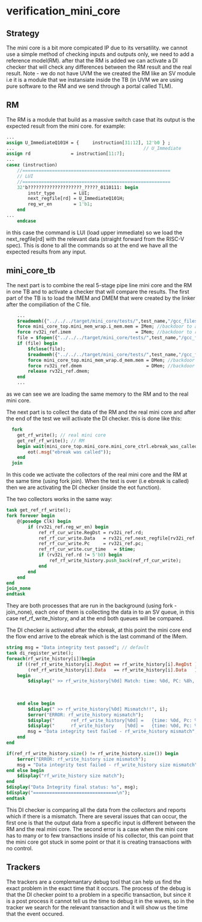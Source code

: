 # verification_mini_core
## Strategy
The mini core is a bit more compicated IP due to its versatility. we cannot use a simple method of checking inputs and outputs only, we need to add a reference model(RM).
after that the RM is added we can activate a DI checker that will check any differences between the RM result and the real result.
Note - we do not have UVM the we created the RM like an SV module i.e it is a module that we instansiate inside the TB (in UVM we are using pure software to the RM and we send through a portal called TLM).
## RM
The RM is a module that build as a massive switch case that its output is the expected result from the mini core.
for example:
```systemverilog
...
assign U_ImmediateQ101H = {     instruction[31:12], 12'b0 } ;             
...                                                // U_Immediate
assign rd               = instruction[11:7];
...
casez (instruction)
    //=======================================================
    // LUI
    //=======================================================
    32'b????????????????????_?????_0110111: begin
        instr_type       = LUI;
        next_regfile[rd] = U_ImmediateQ101H;
        reg_wr_en        = 1'b1;
    end
...
    endcase
```
in this case the command is LUI (load upper immediate) so we load the next_regfile[rd] with the relevant data (straight forward from the RISC-V spec).
This is done to all the commands so at the end we have all the expected results from any input.

## mini_core_tb
The next part is to combine the real 5-stage pipe line mini core and the RM in one TB and to activate a checker that will compare the results.
The first part of the TB is to load the IMEM and DMEM that were created by the linker after the compiliation of the C file.
```systemverilog
    ...
    $readmemh({"../../../target/mini_core/tests/",test_name,"/gcc_files/inst_mem.sv"} , IMem);
    force mini_core_top.mini_mem_wrap.i_mem.mem = IMem; //backdoor to actual memory
    force rv32i_ref.imem                        = IMem; //backdoor to reference model memory
    file = $fopen({"../../../target/mini_core/tests/",test_name,"/gcc_files/data_mem.sv"}, "r");
    if (file) begin
        $fclose(file);
        $readmemh({"../../../target/mini_core/tests/",test_name,"/gcc_files/data_mem.sv"} , DMem);
        force mini_core_top.mini_mem_wrap.d_mem.mem = DMem; //backdoor to actual memory
        force rv32i_ref.dmem                        = DMem; //backdoor to reference mode
        release rv32i_ref.dmem;
    end
    ...
```
as we can see we are loading the same memory to the RM and to the real mini core.

The next part is to collect the data of the RM and the real mini core and after the end of the test we will activate the DI checker.
this is done like this:
```systemverilog
  fork
    get_rf_write(); // real mini core
    get_ref_rf_write(); // RM
    begin wait(mini_core_top.mini_core.mini_core_ctrl.ebreak_was_calledQ101H == 1'b1);
        eot(.msg("ebreak was called"));
    end
  join
```
In this code we activate the collectors of the real mini core and the RM at the same time (using fork join). When the test is over (i.e ebreak is called) then we are activating the DI checker (inside the eot function).

The two collectors works in the same way:
```systemverilog
task get_ref_rf_write();
fork forever begin 
    @(posedge Clk) begin
        if (rv32i_ref.reg_wr_en) begin
            ref_rf_cur_write.RegDst = rv32i_ref.rd;
            ref_rf_cur_write.Data   = rv32i_ref.next_regfile[rv32i_ref.rd];
            ref_rf_cur_write.Pc     = rv32i_ref.pc;
            ref_rf_cur_write.cur_time   = $time;
            if (rv32i_ref.rd != 5'b0) begin
                ref_rf_write_history.push_back(ref_rf_cur_write);
            end
        end
    end
end
join_none
endtask
```
They are both processes that are run in the background (using fork - join_none), each one of them is collecting the data in to an SV queue, in this case ref_rf_write_history, and at the end both queues will be compared.

The DI checker is activated after the ebreak, at this point the mini core end the flow end arrive to the ebreak which is the last command of the IMem.
```systemverilog
string msg = "Data integrity test passed"; // default
task di_register_write();
foreach(rf_write_history[i])begin
    if ((ref_rf_write_history[i].RegDst == rf_write_history[i].RegDst ) && 
        (ref_rf_write_history[i].Data   == rf_write_history[i].Data   ) )
    begin
        $display(" >> rf_write_history[%0d] Match: time: %0d, PC: %8h, RegDsd: %d, Data: %h", i, rf_write_history[i].cur_time,
                                                                                                 rf_write_history[i].Pc,
                                                                                                 rf_write_history[i].RegDst,
                                                                                                 rf_write_history[i].Data);
    end else begin
        $display(" >> rf_write_history[%0d] Mismatch!!", i);
        $error("ERROR: rf_write_history mismatch");
        $display("      ref_rf_write_history[%0d] =   {time: %0d, Pc: %8h, RegDst: %d, Data: %h}", i, ref_rf_write_history[i].cur_time, ref_rf_write_history[i].Pc, ref_rf_write_history[i].RegDst, ref_rf_write_history[i].Data);
        $display("      rf_write_history    [%0d] =   {time: %0d, Pc: %8h, RegDst: %d, Data: %h}", i, rf_write_history[i].cur_time    , rf_write_history[i].Pc    , rf_write_history[i].RegDst    , rf_write_history[i].Data    );
        msg = "Data integrity test failed - rf_write_history mismatch";
    end
end

if(ref_rf_write_history.size() != rf_write_history.size()) begin
    $error("ERROR: rf_write_history size mismatch");
    msg = "Data integrity test failed - rf_write_history size mismatch";
end else begin
    $display("rf_write_history size match");
end
$display("Data Integrity final status: %s", msg);
$display("===============================\n");
endtask
```
This DI checker is comparing all the data from the collectors and reports which if there is a mismatch. There are several issues that can occur, the first one is that the output data from a specific input is different between the RM and the real mini core. The second error is a case when the mini core has to many or to few transactions inside of his collector, this can point that the mini core got stuck in some point or that it is creating transactions with no control.

## Trackers
The trackers are a complemantary debug tool that can help us find the exact problem in the exact time that it occurs. The process of the debug is that the DI checker point to a problem in a specific transaction, but since it is a post process it cannot tell us the time to debug it in the waves, so in the tracker we search for the relevant transaction and it will show us the time that the event occured.




